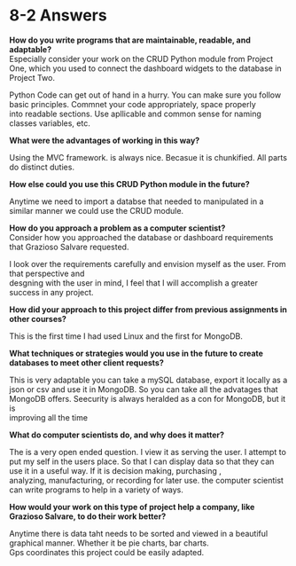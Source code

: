 # 8-2 Answers

**How do you write programs that are maintainable, readable, and adaptable?**   
Especially consider your work on the CRUD Python module from Project One, which you used to connect the dashboard widgets to the database in Project Two.  
  
Python Code can get out of hand in a hurry. You can make sure you follow basic principles. Commnet your code appropriately, space properly  
into readable sections. Use apllicable and common sense for naming classes variables, etc.    


**What were the advantages of working in this way?**  

Using the MVC framework. is always nice. Becasue it is chunkified. All parts do distinct duties.

**How else could you use this CRUD Python module in the future?**  

Anytime we need to import a databse that needed to manipulated in a similar manner we could use the CRUD module.


**How do you approach a problem as a computer scientist?**  
 Consider how you approached the database or dashboard requirements that Grazioso Salvare requested.
 
 I look over the requirements carefully and envision myself as the user. From that perspective and   
 desgning with the user in mind, I feel that I will accomplish a greater success in any project.
 
 
 
**How did your approach to this project differ from previous assignments in other courses?** 

This is the first time I had used Linux and the first for MongoDB.


**What techniques or strategies would you use in the future to create databases to meet other client requests?**  

This is very adaptable you can take a mySQL database, export it locally as a json or csv and use it in MongoDB.
So you can take all the advatages that MongoDB offers. Seecurity is always heralded as a con for MongoDB, but it is   
improving all the time
 
**What do computer scientists do, and why does it matter?**  

The is a very open ended question. I view it as serving the user. I attempt to put my self in the users place.
So that I can display data so that they can use it in a useful way. If it is decision making, purchasing ,  
analyzing, manufacturing, or recording for later use. the computer scientist can write programs to help in a variety of ways.


**How would your work on this type of project help a company, like Grazioso Salvare, to do their work better?**  

Anytime there is data taht needs to be sorted and viewed in a beautiful graphical manner. Whether it be pie charts, bar charts.  
Gps coordinates this project could be easily adapted.


